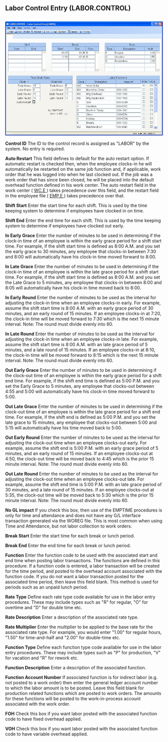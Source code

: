 ##  Labor Control Entry (LABOR.CONTROL)

<PageHeader />

##

![](./LABOR-CONTROL-1.jpg)

**Control ID** The ID to the control record is assigned as "LABOR" by the
system. No entry is required.  
  
**Auto Restart** This field defines to default for the auto restart option. If automatic restart is checked then, when the employee clocks-in he will automatically be restarted on the same job function and, if applicable, work order that he was logged into when he last clocked out. If the job was a work order that has since been closed, he will be placed into the default overhead function defined in his work center. The auto restart field in the work center ( [ WC.E ](../../WC-E/README.md) ) takes precedence over this field, and the restart field in the employee file ( [ EMP.E ](EMP-E/README.md) ) takes precedence over that.   
  
**Shift Start** Enter the start time for each shift. This is used by the time
keeping system to determine if employees have clocked in on time.  
  
**Shift End** Enter the end time for each shift. This is used by the time
keeping system to determine if employees have clocked out early.  
  
**In Early Grace** Enter the number of minutes to be used in determining if
the clock-in time of an employee is within the early grace period for a shift
start time. For example, if the shift start time is defined as 8:00 A.M. and
you set the early grace to 30 minutes, any employee that clocks-in between
7:30 and 8:00 will automatically have his clock-in time moved forward to 8:00.  
  
**In Late Grace** Enter the number of minutes to be used in determining if the
clock-in time of an employee is within the late grace period for a shift start
time. For example, if the shift start time is defined as 8:00 A.M. and you set
the Late Grace to 5 minutes, any employee that clocks-in between 8:00 and 8:05
will automatically have his clock-in time moved back to 8:00.  
  
**In Early Round** Enter the number of minutes to be used as the interval for
adjusting the clock-in time when an employee clocks-in early. For example,
assume the shift start time is 8:00 A.M. with an early grace period of 30
minutes, and an early round of 15 minutes. If an employee clocks-in at 7:20,
the clock-in time will be moved forward to 7:30 which is the next 15 minute
interval. Note: The round must divide evenly into 60.  
  
**In Late Round** Enter the number of minutes to be used as the interval for
adjusting the clock-in time when an employee clocks-in late. For example,
assume the shift start time is 8:00 A.M. with an late grace period of 5
minutes, and a late round of 15 minutes. If an employee clocks-in at 8:10, the
clock-in time will be moved forward to 8:15 which is the next 15 minute
interval. Note: The round must divide evenly into 60.  
  
**Out Early Grace** Enter the number of minutes to be used in determining if
the clock-out time of an employee is within the early grace period for a shift
end time. For example, if the shift end time is defined as 5:00 P.M. and you
set the Early Grace to 5 minutes, any employee that clocks-out between 4:55
and 5:00 will automatically have his clock-in time moved forward to 5:00.  
  
**Out Late Grace** Enter the number of minutes to be used in determining if
the clock-out time of an employee is within the late grace period for a shift
end time. For example, if the shift end is defined as 5:00 P.M. and you set
the late grace to 15 minutes, any employee that clocks-out between 5:00 and
5:15 will automatically have his time moved back to 5:00.  
  
**Out Early Round** Enter the number of minutes to be used as the interval for
adjusting the clock-out time when an employee clocks-out early. For example,
assume the shift end is 5:00 P.M. with an early grace period of 5 minutes, and
an early round of 15 minutes. If an employee clocks-out at 4:50, the clock-out
time will be moved back to 4:45 which is the prior 15 minute interval. Note:
The round must divide evenly into 60.  
  
**Out Late Round** Enter the number of minutes to be used as the interval for
adjusting the clock-out time when an employee clocks-out late. For example,
assume the shift end time is 5:00 P.M. with an late grace period of 30
minutes, and a late round of 15 minutes. If an employee clocks-out at 5:35,
the clock-out time will be moved back to 5:30 which is the prior 15 minute
interval. Note: The round must divide evenly into 60.  
  
**No GL impact** If you check this box, then use of the EMPTIME procedures is
only for time and attendance and does not have any G/L interface transaction
generated via the WOREG file. This is most common when using Time and
Attendance, but not labor collection to work orders.  
  
**Break Start** Enter the start time for each break or lunch period.  
  
**Break End** Enter the end time for each break or lunch period.  
  
**Function** Enter the function code to be used with the associated start and
end time when posting labor transactions. The functions are defined in this
procedure. If a function code is entered, a labor transaction will be created
for the time period, and posted to the overhead account associated with the
function code. If you do not want a labor transaction posted for the
associated time period, then leave this field blank. This method is used for
periods such as an unpaid lunch period.  
  
**Rate Type** Define each rate type code available for use in the labor entry
procedures. These may include types such as "R" for regular, "O" for overtime
and "D" for double time etc.  
  
**Rate Description** Enter a description of the associated rate type.  
  
**Rate Multiplier** Enter the multiplier to be applied to the base rate for
the associated rate type. For example, you would enter "1.00" for regular
hours, "1.50" for time-and-half and "2.00" for double-time etc.  
  
**Function Type** Define each function type code available for use in the
labor entry procedures. These may include types such as "P" for production,
"V" for vacation and "R" for rework etc.  
  
**Function Description** Enter a description of the associated function.  
  
**Function Account Number** If associated function is for indirect labor (e.g.
not posted to a work order) then enter the general ledger account number to
which the labor amount is to be posted. Leave this field blank for production
related functions which are posted to work orders. The amounts for these
functions will be posted to the work-in-process account associated with the
work order.  
  
**FOH** Check this box if you want labor posted with the associated function
code to have fixed overhead applied.  
  
**VOH** Check this box if you want labor posted with the associated function
code to have variable overhead applied.  
  
  
<badge text= "Version 8.10.57" vertical="middle" />

<PageFooter />